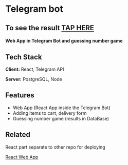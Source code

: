 # Telegram bot



## To see the result [TAP HERE](https://t.me/PetAlcaBot)

#### Web App in Telegram Bot and guessing number game
## Tech Stack

**Client:** React, Telegram API

**Server:** PostgreSQL, Node


## Features

- Web App (React App inside the Telegram Bot)
- Adding items to cart, delivery form 
- Guessing number game (results in DataBase)






## Related

React part separate to other repo for deploying

[React Web App](https://github.com/StasKobles/tg_web_app_react)

